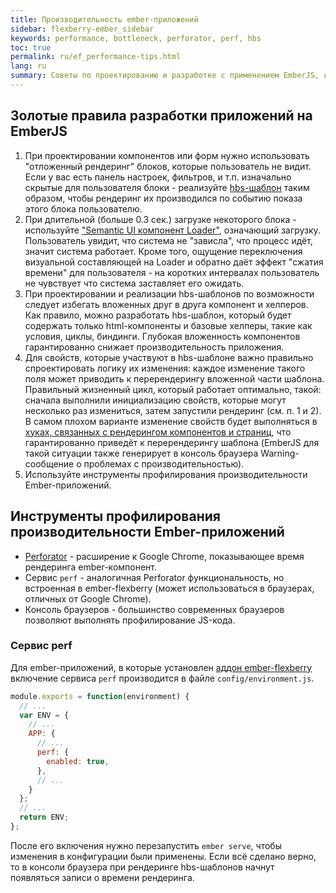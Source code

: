 ```yaml
---
title: Производительность ember-приложений
sidebar: flexberry-ember_sidebar
keywords: performance, bottleneck, perforator, perf, hbs
toc: true
permalink: ru/ef_performance-tips.html
lang: ru
summary: Советы по проектированию и разработке с применением EmberJS, касающиеся производительности приложений
---
```


## Золотые правила разработки приложений на EmberJS

1. При проектировании компонентов или форм нужно использовать "отложенный рендеринг" блоков, которые пользователь не видит. Если у вас есть панель настроек, фильтров, и т.п. изначально скрытые для пользователя блоки - реализуйте [hbs-шаблон](https://guides.emberjs.com/v2.12.0/templates/handlebars-basics/) таким образом, чтобы рендеринг их производился по событию показа этого блока пользователю.
2. При длительной (больше 0.3 сек.) загрузке некоторого блока - используйте ["Semantic UI компонент Loader"](https://semantic-ui.com/elements/loader.html), означающий загрузку. Пользователь увидит, что система не "зависла", что процесс идёт, значит система работает. Кроме того, ощущение переключения визуальной составляющей на Loader и обратно даёт эффект "сжатия времени" для пользователя - на коротких интервалах пользователь не чувствует что система заставляет его ожидать.
3. При проектировании и реализации hbs-шаблонов по возможности следует избегать вложенных друг в друга компонент и хелперов. Как правило, можно разработать hbs-шаблон, который будет содержать только html-компоненты и базовые хелперы, такие как условия, циклы, биндинги. Глубокая вложенность компонентов гарантированно снижает производительность приложения.
4. Для свойств, которые участвуют в hbs-шаблоне важно правильно спроектировать логику их изменения: каждое изменение такого поля может приводить к перерендерингу вложенной части шаблона. Правильный жизненный цикл, который работает оптимально, такой: сначала выполнили инициализацию свойств, которые могут несколько раз измениться, затем запустили рендеринг (см. п. 1 и 2). В самом плохом варианте изменение свойств будет выполняться в [хуках, связанных с рендерингом компонентов и страниц](https://guides.emberjs.com/v2.12.0/components/the-component-lifecycle/), что гарантированно приведёт к перерендерингу шаблона (EmberJS для такой ситуации также генерирует в консоль браузера Warning-сообщение о проблемах с производительностью).
5. Используйте инструменты профилирования производительности Ember-приложений.

## Инструменты профилирования производительности Ember-приложений

* [Perforator](https://chrome.google.com/webstore/detail/perforator-ember-performa/hfdilejiecmablifdkololalnbbmdcdb) - расширение к Google Chrome, показывающее время рендеринга ember-компонент.
* Сервис `perf` - аналогичная Perforator функциональность, но встроенная в ember-flexberry (может использоваться в браузерах, отличных от Google Chrome).
* Консоль браузеров - большинство современных браузеров позволяют выполнять профилирование JS-кода.

### Сервис perf

Для ember-приложений, в которые установлен [аддон ember-flexberry](ef_landing_page.html) включение сервиса `perf` производится в файле `config/environment.js`.

``` js
module.exports = function(environment) {
  // ...
  var ENV = {
    // ...
    APP: {
      // ...
      perf: {
        enabled: true,
      },
      // ...
    }
  };
  // ...
  return ENV;
};
```

После его включения нужно перезапустить `ember serve`, чтобы изменения в конфигурации были применены. Если всё сделано верно, то в консоли браузера при рендеринге hbs-шаблонов начнут появляться записи о времени рендеринга.
